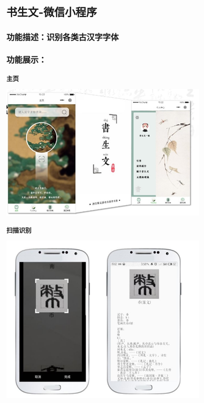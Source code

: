 # 书生文-微信小程序
## 功能描述：识别各类古汉字字体
## 功能展示：
### 主页
![Aaron Swartz](https://raw.githubusercontent.com/t07902301/ShuShenWen-WeChat/main/%E4%B8%BB%E9%A1%B5.jpg)
### 扫描识别
![Aaron Swartz](https://raw.githubusercontent.com/t07902301/ShuShenWen-WeChat/main/%E6%89%AB%E6%8F%8F%E8%AF%86%E5%88%AB.jpg)
